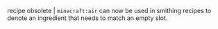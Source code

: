 recipe obsolete | `minecraft:air` can now be used in smithing recipes to denote an ingredient that needs to match an empty slot.
